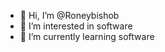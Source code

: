 - 👋 Hi, I’m @Roneybishob
- 👀 I’m interested in software
- 🌱 I’m currently learning software


<!---
Roneybishob/Roneybishob is a ✨ special ✨ repository because its `README.md` (this file) appears on your GitHub profile.
You can click the Preview link to take a look at your changes.
--->
